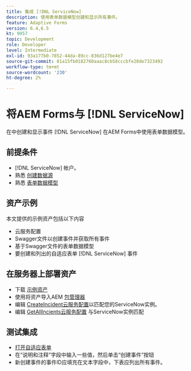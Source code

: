 ```yaml
---
title: 集成 [!DNL ServiceNow]
description: 使用表单数据模型创建和显示所有事件。
feature: Adaptive Forms
version: 6.4,6.5
kt: 9957
topic: Development
role: Developer
level: Intermediate
exl-id: 93a177b0-7852-44da-89cc-836d127be4e7
source-git-commit: 81a15fb0182760aaac8cb58cccbfe28de7323492
workflow-type: tm+mt
source-wordcount: '230'
ht-degree: 2%

---
```


# 将AEM Forms与 [!DNL ServiceNow]

在中创建和显示事件 [!DNL ServiceNow] 在AEM Forms中使用表单数据模型。

## 前提条件

* [!DNL ServiceNow] 帐户。
* 熟悉 [创建数据源](https://experienceleague.adobe.com/docs/experience-manager-learn/forms/ic-web-channel-tutorial/parttwo.html)
* 熟悉 [表单数据模型](https://experienceleague.adobe.com/docs/experience-manager-65/forms/form-data-model/create-form-data-models.html)

## 资产示例

本文提供的示例资产包括以下内容
* 云服务配置
* Swagger文件以创建事件并获取所有事件
* 基于Swagger文件的表单数据模型
* 要创建和列出的自适应表单 [!DNL ServiceNow] 事件

## 在服务器上部署资产

* 下载 [示例资产](assets/service-now.zip)
* 使用将资产导入AEM [包管理器](http://localhost:4502/crx/packmgr/index.jsp)
* 编辑 [CreateIncident云服务配置](http://localhost:4502/mnt/overlay/fd/fdm/gui/components/admin/fdmcloudservice/properties.html?item=%2Fconf%2F9957%2Fsettings%2Fcloudconfigs%2Ffdm%2Fcreateincident)以匹配您的ServiceNow实例。
* 编辑 [GetAllIncients云服务配置](http://localhost:4502/mnt/overlay/fd/fdm/gui/components/admin/fdmcloudservice/properties.html?item=%2Fconf%2F9957%2Fsettings%2Fcloudconfigs%2Ffdm%2Fgetallincidents) 与ServiceNow实例匹配

## 测试集成

* [打开自适应表单](http://localhost:4502/content/dam/formsanddocuments/create-incident-in-service-now/jcr:content?wcmmode=disabled)
* 在“说明和注释”字段中输入一些值，然后单击“创建事件”按钮
* 新创建事件的事件ID应填充在文本字段中，下表应列出所有事件。
